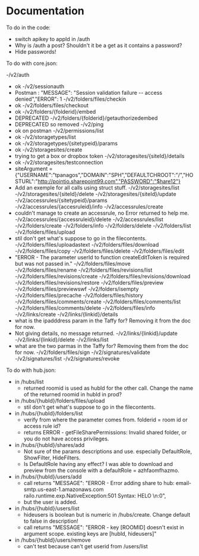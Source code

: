 Documentation
=============

To do in the code:
- switch apikey to appId in /auth
- Why is /auth a post? Shouldn't it be a get as it contains a password?
- Hide passwords!

To do with core.json:

-/v2/auth
  - ok
-/v2/sessionauth
  - Postman : "MESSAGE": "Session validation failure -- access denied","ERROR": 1
-/v2/folders/files/checkin
  - ok
-/v2/folders/files/checkout
  - ok
-/v2/folders/{folderid}/embed
  - DEPRECATED
-/v2/folders/{folderid}/getauthorizedembed
  - DEPRECATED so removed
-/v2/ping
  - ok on postman
-/v2/permissions/list
  - ok
-/v2/storagetypes/list
  - ok
-/v2/storagetypes/{sitetypeid}/params
  - ok
-/v2/storagesites/create
  - trying to get a box or dropbox token
-/v2/storagesites/{siteId}/details
  - ok
-/v2/storagesites/testconnection
  - siteArgument = {"USERNAME":"tpanagos","DOMAIN":"SPH","DEFAULTCHROOT":"/","HOSTURL":"http://pointio.sharepoint99.com","PASSWORD":"$hare12"}
  - Add an exemple for all calls using struct stuff.
-/v2/storagesites/list
-/v2/storagesites/{siteId}/delete
-/v2/storagesites/{siteId}/update
-/v2/accessrules/{sitetypeid}/params
-/v2/accessrules/{accesruleid}/info
-/v2/accessrules/create
  - couldn't manage to create an accessrule, no Error returned to help me.
-/v2/accessrules/{accessruleid}/delete
-/v2/accessrules/list
-/v2/folders/create
-/v2/folders/info
-/v2/folders/delete
-/v2/folders/list
-/v2/folders/files/upload
  - stil don't get what's suppose to go in the filecontents.
-/v2/folders/files/uploadastext
-/v2/folders/files/download
-/v2/folders/files/copy
-/v2/folders/files/delete
-/v2/folders/files/edit
  - "ERROR - The parameter userId to function createEditToken is required but was not passed in."
-/v2/folders/files/move
-/v2/folders/files/rename
-/v2/folders/files/revisions/list
-/v2/folders/files/revisions/create
-/v2/folders/files/revisions/download
-/v2/folders/files/revisions/restore
-/v2/folders/files/preview
-/v2/folders/files/previewswf
-/v2/folders/isempty
-/v2/folders/files/precache
-/v2/folders/files/history
-/v2/folders/files/comments/create
-/v2/folders/files/comments/list
-/v2/folders/files/comments/delete
-/v2/folders/files/info
-/v2/links/create
-/v2/links/{linkid}/details
  - what is the ipadddress param in the Taffy for? Removing it from the doc for now.
  - Not giving details, no message returned.
-/v2/links/{linkid}/update
-/v2/links/{linkid}/delete
-/v2/links/list
  - what are the two parmas in the Taffy for? Removing them from the doc for now.
-/v2/folders/files/sign
-/v2/signatures/validate
-/v2/signatures/list
-/v2/signatures/revoke


To do with hub.json:
- in /hubs/list
  - returned roomid is used as hubId for the other call. Change the name of the returned roomid in hubId in prod?
- in /hubs/{hubId}/folders/files/upload
  - stil don't get what's suppose to go in the filecontents.
- in /hubs/{hubId}/folders/list
  - verify from where the parameter comes from. folderid = room id or access rule id?
  - returns ERROR - getFileSharePermissions: Invalid shared folder, or you do not have access privileges.
- in /hubs/{hubId}/shares/add
  - Not sure of the params descriptions and use. especially DefaultRole, ShowFilter, HideFilters.
  - Is DefaultRole having any effect? I was able to download and preview from the console with a defaultRole = azhfaomfhazmo.
- in /hubs/{hubId}/users/add
  - call returns   "MESSAGE": "ERROR - Error adding share to hub: email-smtp.us-east-1.amazonaws.com railo.runtime.exp.NativeException:501 Syntax: HELO <hostname>\n:0",
  - but the user is added.
- in /hubs/{hubId}/users/list
  - hideusers is boolean but is numeric in /hubs/create. Change default to false in description!
  - call returns   "MESSAGE": "ERROR - key [ROOMID] doesn't exist in argument scope. existing keys are [hubId, hideusers]"
- in /hubs/{hubId}/users/remove
  - can't test because can't get userid from /users/list



